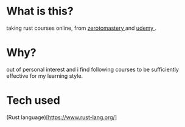 # What is this? 
taking rust courses online, from [ zerotomastery ]( https://zerotomastery.com ) and [ udemy ]( https://udemy.com ). 

# Why?
out of personal interest and i find following courses to be sufficiently effective for my learning style.

# Tech used
(Rust language)[https://www.rust-lang.org/]
